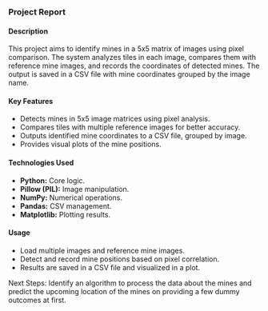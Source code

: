 ### Project Report

#### **Description**
This project aims to identify mines in a 5x5 matrix of images using pixel comparison. The system analyzes tiles in each image, compares them with reference mine images, and records the coordinates of detected mines. The output is saved in a CSV file with mine coordinates grouped by the image name.

#### **Key Features**
- Detects mines in 5x5 image matrices using pixel analysis.
- Compares tiles with multiple reference images for better accuracy.
- Outputs identified mine coordinates to a CSV file, grouped by image.
- Provides visual plots of the mine positions.

#### **Technologies Used**
- **Python:** Core logic.
- **Pillow (PIL):** Image manipulation.
- **NumPy:** Numerical operations.
- **Pandas:** CSV management.
- **Matplotlib:** Plotting results.

#### **Usage**
- Load multiple images and reference mine images.
- Detect and record mine positions based on pixel correlation.
- Results are saved in a CSV file and visualized in a plot.

Next Steps: Identify an algorithm to process the data about the mines and predict the upcoming location of the mines on providing a few dummy outcomes at first.
